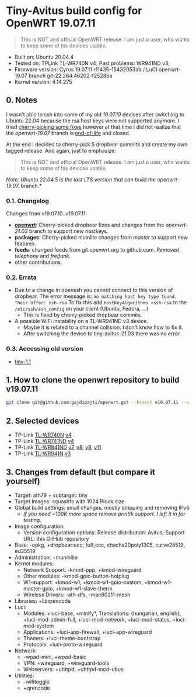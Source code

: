# Tiny-Avitus build config for OpenWRT 19.07.11

> This is NOT and official OpenWRT release. I am just a user, who wants to keep some of his devices usable.

* Built on: Ubuntu 20.04.4
* Tested on: TPLink TL-WR740N v4; Past problems: WR941ND v3;
* Firmware version: Cyrus 19.07.11 r11435-15432053ab / LuCI openwrt-19.07 branch git-22.264.46202-f25285a
* Kernel version: 4.14.275

## 0. Notes

I wasn't able to ssh into some of my old *19.07.10* devices after switching to Ubuntu 22.04 because the rsa host keys were not supported anymore. I tried [cherry-picking some fixes](https://github.com/openwrt/openwrt/pull/9910) however at that time I did not realize that the *openwrt-19.07* branch is [end-of-life](https://lists.infradead.org/pipermail/openwrt-announce/2022-April/000027.html) and closed.

At the end I decided to cherry-pick 5 dropbear commits and create my own tagged release. And again, just to emphasize:

> This is NOT and official OpenWRT release. I am just a user, who wants to keep some of his devices usable.

*Note: Ubuntu 22.04.5 is the last LTS version that can build the openwrt-19.07.* branch.*

### 0.1. Changelog

Changes from v19.07.10..v19.07.11:

* [**openwrt**](https://github.com/openwrt/openwrt/compare/openwrt-19.07...gajdipajti:openwrt-19.07): Cherry-picked dropbear fixes and changes from the *openwrt-21.03* branch to support new hostkeys.
* **packages**: Cherry-picked muinlite changes from *master* to support new features.
* **feeds**: changed feeds from git.openwrt.org to github.com. Removed *telephony* and *freifunk*.
* other contributions.

### 0.2. Errata

* Due to a change in openssh you cannot connect to this version of dropbear. The error message is: ```no matching host key type found. Their offer: ssh-rsa``` To fix this add ```HostKeyAlgorithms +ssh-rsa``` to the ```/etc/ssh/ssh_config``` on your client (Ubuntu, Fedora, ...)
  * This is fixed by cherry-picked dropbear commits.
* A possible WiFi instability on a TL-WR941ND v3 device.
  * Maybe it is related to a channel collision. I don't know how to fix it.
  * After switching the device to tiny-avitus-21.03 there was no error.

### 0.3. Accessing old version

* [tiny-1.1](https://github.com/gajdipajti/openwrt-build-configs/tree/tiny-v1.17)

## 1. How to clone the openwrt repository to build v19.07.11

```bash
git clone git@github.com:gajdipajti/openwrt.git --branch v19.07.11 --single-branch
```

## 2. Selected devices

* TP-Link [TL-WR740N](https://openwrt.org/toh/tp-link/tl-wr740n) [v4](https://openwrt.org/toh/hwdata/tp-link/tp-link_tl-wr740n_v4.20)
* TP-Link [TL-WR741ND](https://openwrt.org/toh/tp-link/tl-wr741nd) [v4](https://openwrt.org/toh/hwdata/tp-link/tp-link_tl-wr741nd_v4)
* TP-Link [TL-WR841ND](https://openwrt.org/toh/tp-link/tl-wr841nd) [v7](https://openwrt.org/toh/hwdata/tp-link/tp-link_tl-wr841n_v7), [v8](https://openwrt.org/toh/hwdata/tp-link/tp-link_tl-wr841n_v8), [v9](https://openwrt.org/toh/hwdata/tp-link/tp-link_tl-wr841n_v9), [v11](https://openwrt.org/toh/hwdata/tp-link/tp-link_tl-wr841n_v11)
* TP-Link [TL-WR941N](https://openwrt.org/toh/tp-link/tl-wr941nd) [v3](https://openwrt.org/toh/hwdata/tp-link/tp-link_tl-wr941nd_v3)

## 3. Changes from default (but compare it yourself)

* Target: ath79 + subtarget: tiny
* Target Images: squashfs with 1024 Block size
* Global build settings: small changes, mostly stripping and removing IPv6
  * *If you need ~100K more space remove printtk support. I left it in for testing.*
* Image configuration:
  * Version configuration options: Release distribution: Avitus; Support URL: this GitHub repository
* Base: -opkg, +dropbear:ecc, full_ecc, chacha20poly1305, curve25519, ed25519
* Administration: +muninlite
* Kernel modules:
  * Network Support: -kmod-ppp, +kmod-wireguard
  * Other modules: -kmod-gpio-button-hotplug
  * W1-support: +kmod-w1, +kmod-w1-gpio-custom, +kmod-w1-master-gpio, +kmod-w1-slave-therm
  * Wireless Drivers: -ath-dfs, -mac80211-mesh
* Libraries: +libqrencode
* Luci:
  * Modules: +luci-base, +minify*, Translations: {hungarian, english}, +luci-mod-admin-full, +luci-mod-network, +luci-mod-status, +luci-mod-system
  * Applications: +luci-app-firewall, +luci-app-wireguard
  * Themes: +luci-theme-bootstrap
  * Protocols: +luci-proto-wireguard
* Network:
  * -wpad-mini, +wpad-basic
  * VPN: +wireguard, +wireguard-tools
  * Webservers: +uhttpd, +uhttpd-mod-ubus
* Utilities:
  * -wifitoggle
  * +qrencode